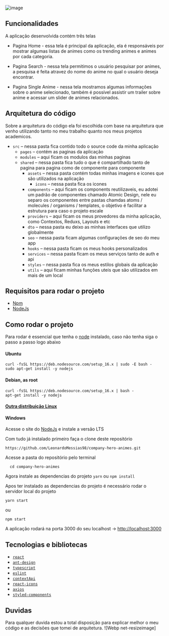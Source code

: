 ![image](https://i.imgur.com/cT4NV0x.png)

## Funcionalidades

A aplicação desenvolvida contém três telas
 * Pagina Home - essa tela é principal da aplicação, ela é responsáveis por mostrar algumas listas de animes como os trending animes e animes por cada categoria.

 * Pagina Search - nessa tela permitimos o usuário pesquisar por animes, a pesquisa é feita atravez do nome do anime no qual o usuário deseja encontrar.

 * Pagina Single Anime - nessa tela mostramos algumas informações sobre o anime selecionado, também é possível assistir um trailer sobre anime e acessar um slider de animes relacionados.

## Arquitetura do código

Sobre a arquitetura do código ela foi escolhida com base na arquitetura que venho utilizando tanto no meu trabalho quanto nos meus projetos academicos.
  * `src` – nessa pasta fica contido todo o source code da minha aplicação
    *  `pages` – contém as paginas da aplicação
    *  `modules` – aqui ficam os modulos das minhas paginas
    *  `shared` – nessa pasta fica tudo o que é compartilhado tanto de pagina para pagina como de componente para componente
        * `assets` – nessa pasta contém todas minhas imagens e icones que são utilizados na aplicação
          * `icons` – nessa pasta fica os icones
        * `components` – aqui ficam os components reutilizaveis, eu adotei um padrão de componentes chamado Atomic Design, nele eu separo os componentes entre pastas chamdas atoms / molecules / organisms / templates, o objetivo é facilitar a estrutura para caso o projeto escale
        * `providers` – aqui ficam os meus provedores da minha aplicação, como Contextos, Reduxs, Layouts e etc
        * `dto` – nessa pasta eu deixo as minhas interfaces que utilizo globalmente
        * `seo` – nessa pasta ficam algumas configurações de seo do meu app
        * `hooks` – nessa pasta ficam os meus hooks personalizados
        * `services` – nessa pasta ficam os meus serviços tanto de auth e api
        * `styles` – nessa pasta fica os meus estilos globais da aplicação
        * `utils` – aqui ficam minhas funções uteis que são utilizados em mais de um local


## Requisitos para rodar o projeto
- [Npm](https://www.npmjs.com/)
- [NodeJs](https://nodejs.org/en/)

## Como rodar o projeto

Para rodar é essencial que tenha o [node](https://nodejs.org/en/) instalado, caso não tenha siga o passo a passo logo abaixo

#### Ubuntu 
```
curl -fsSL https://deb.nodesource.com/setup_16.x | sudo -E bash -
sudo apt-get install -y nodejs
```

#### Debian, as root
```
curl -fsSL https://deb.nodesource.com/setup_16.x | bash -
apt-get install -y nodejs
```

#### [Outra distribuição Linux](https://nodejs.org/en/download/package-manager/)

#### Windows
Acesse o site do [NodeJs](https://nodejs.org/en/) e instale a versão LTS

Com tudo já instalado primeiro faça o clone deste repositório
```
https://github.com/LeonardoMessias98/company-hero-animes.git
```

Acesse a pasta do repositório pelo terminal
```
  cd company-hero-animes
```

Agora instale as dependencias do projeto
```yarn``` ou ```npm install```

Apos ter instalado as dependencias do projeto é necessário rodar o servidor local do projeto
```
yarn start
```
ou
```
npm start
```

A aplicação rodará na porta 3000 do seu localhost -> [http://localhost:3000](http://localhost:3000/)

## Tecnologias e bibliotecas
* [`react`](https://pt-br.reactjs.org/)
* [`ant-design`](https://ant.design/docs/react/introduce)
* [`typescript`](https://www.typescriptlang.org/)
* [`eslint`](https://eslint.org/)
* [`contextApi`](https://pt-br.reactjs.org/docs/context.html)
* [`react-icons`](https://react-icons.github.io/react-icons/)
* [`axios`](https://github.com/axios/axios)
* [`styled-components`](https://styled-components.com/)

## Duvidas
  Para qualquer duvida estou a total disposição para explicar melhor o meu código e as decisões que tomei de arquitetura. ![Webp net-resizeimage]
